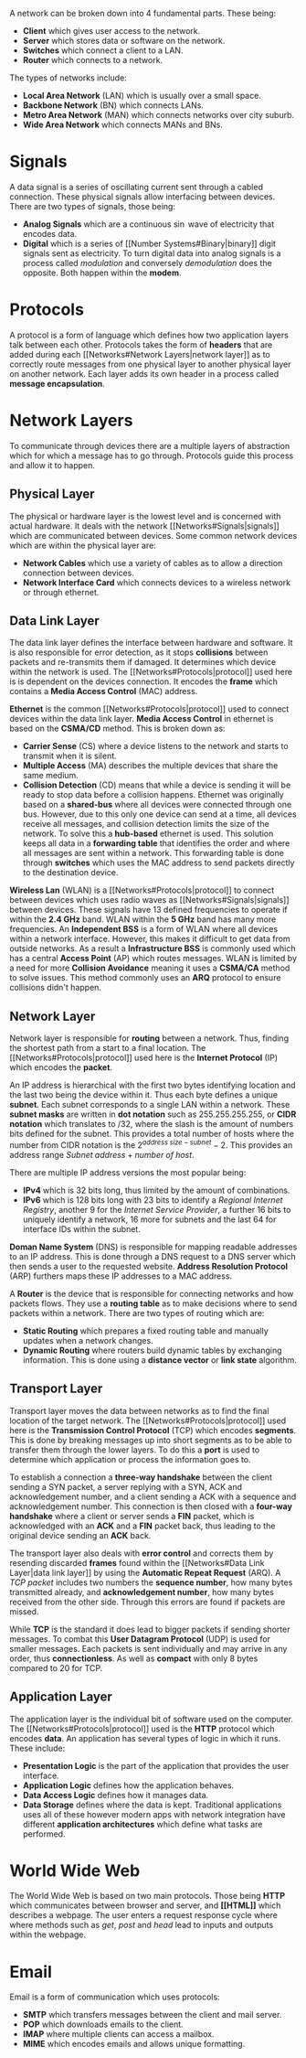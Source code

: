 A network can be broken down into 4 fundamental parts. These being:
- **Client** which gives user access to the network.
- **Server** which stores data or software on the network.
- **Switches** which connect a client to a LAN.
- **Router** which connects to a network.

The types of networks include:
- **Local Area Network** (LAN) which is usually over a small space.
- **Backbone Network** (BN) which connects LANs.
- **Metro Area Network** (MAN) which connects networks over city suburb.
- **Wide Area Network** which connects MANs and BNs.

# Signals
A data signal is a series of oscillating current sent through a cabled connection. These physical signals allow interfacing between devices. There are two types of signals, those being:
- **Analog Signals** which are a continuous $\sin$ wave of electricity that encodes data.
- **Digital** which is a series of [[Number Systems#Binary|binary]] digit signals sent as electricity.
To turn digital data into analog signals is a process called *modulation* and conversely *demodulation* does the opposite. Both happen within the **modem**.

# Protocols
A protocol is a form of language which defines how two application layers talk between each other. Protocols takes the form of **headers** that are added during each [[Networks#Network Layers|network layer]] as to correctly route messages from one physical layer to another physical layer on another network. Each layer adds its own header in a process called **message encapsulation**.

# Network Layers
To communicate through devices there are a multiple layers of abstraction which for which a message has to go through. Protocols guide this process and allow it to happen.

## Physical Layer
The physical or hardware layer is the lowest level and is concerned with actual hardware. It deals with the network [[Networks#Signals|signals]] which are communicated between devices. Some common network devices which are within the physical layer are:
- **Network Cables** which use a variety of cables as to allow a direction connection between devices.
- **Network Interface Card** which connects devices to a wireless network or through ethernet.

## Data Link Layer
The data link layer defines the interface between hardware and software. It is also responsible for error detection, as it stops **collisions** between packets and re-transmits them if damaged. It determines which device within the network is used. The [[Networks#Protocols|protocol]] used here is is dependent on the devices connection. It encodes the **frame** which contains a **Media Access Control** (MAC) address.

**Ethernet** is the common [[Networks#Protocols|protocol]] used to connect devices within the data link layer. **Media Access Control** in ethernet is based on the **CSMA/CD** method. This is broken down as:
- **Carrier Sense** (CS) where a device listens to the network and starts to transmit when it is silent.
- **Multiple Access** (MA) describes the multiple devices that share the same medium.
- **Collision Detection** (CD) means that while a device is sending it will be ready to stop data before a collision happens.
Ethernet was originally based on a **shared-bus** where all devices were connected through one bus. However, due to this only one device can send at a time, all devices receive all messages, and collision detection limits the size of the network. To solve this a **hub-based** ethernet is used. This solution keeps all data in a **forwarding table** that identifies the order and where all messages are sent within a network. This forwarding table is done through **switches** which uses the MAC address to send packets directly to the destination device.

**Wireless Lan** (WLAN) is a [[Networks#Protocols|protocol]] to connect between devices which uses radio waves as [[Networks#Signals|signals]] between devices. These signals have 13 defined frequencies to operate if within the **2.4 GHz** band. WLAN within the **5 GHz** band has many more frequencies. An **Independent BSS** is a form of WLAN where all devices within a network interface. However, this makes it difficult to get data from outside networks. As a result a **Infrastructure BSS** is commonly used which has a central **Access Point** (AP) which routes messages. WLAN is limited by a need for more **Collision Avoidance** meaning it uses a **CSMA/CA** method to solve issues. This method commonly uses an **ARQ** protocol to ensure collisions didn't happen.

## Network Layer
Network layer is responsible for **routing** between a network. Thus, finding the shortest path from a start to a final location. The [[Networks#Protocols|protocol]] used here is the **Internet Protocol** (IP) which encodes the **packet**.

An IP address is hierarchical with the first two bytes identifying location and the last two being the device within it. Thus each byte defines a unique **subnet**. Each subnet corresponds to a single LAN within a network. These **subnet masks** are written in **dot notation** such as 255.255.255.255, or **CIDR notation** which translates to /32, where the slash is the amount of numbers bits defined for the subnet. This provides a total number of hosts where the number from CIDR notation is the $2 ^{address\;size - subnet} -2$. This provides an address range $Subnet\;address + number\;of\;host$.

There are multiple IP address versions the most popular being:
- **IPv4** which is 32 bits long, thus limited by the amount of combinations.
- **IPv6** which is 128 bits long with 23 bits to identify a *Regional Internet Registry*, another 9 for the *Internet Service Provider*, a further 16 bits to uniquely identify a network, 16 more for subnets and the last 64 for interface IDs within the subnet.

**Doman Name System** (DNS) is responsible for mapping readable addresses to an IP address. This is done through a DNS request to a DNS server which then sends a user to the requested website. **Address Resolution Protocol** (ARP) furthers maps these IP addresses to a MAC address.

A **Router** is the device that is responsible for connecting networks and how packets flows. They use a **routing table** as to make decisions where to send packets within a network. There are two types of routing which are:
- **Static Routing** which prepares a fixed routing table and manually updates when a network changes.
- **Dynamic Routing** where routers build dynamic tables by exchanging information. This is done using a **distance vector** or **link state** algorithm.

## Transport Layer
Transport layer moves the data between networks as to find the final location of the target network. The [[Networks#Protocols|protocol]] used here is the **Transmission Control Protocol** (TCP) which encodes **segments**. This is done by breaking messages up into short segments as to be able to transfer them through the lower layers. To do this a **port** is used to determine which application or process the information goes to.

To establish a connection a **three-way handshake** between the client sending a SYN packet, a server replying with a SYN, ACK and acknowledgement number, and a client sending a ACK with a sequence and acknowledgement number. This connection is then closed with a **four-way handshake** where a client or server sends a **FIN** packet, which is acknowledged with an **ACK** and a **FIN** packet back, thus leading to the original device sending an **ACK** back.

The transport layer also deals with **error control** and corrects them by resending discarded **frames** found within the [[Networks#Data Link Layer|data link layer]] by using the **Automatic Repeat Request** (ARQ). A *TCP packet* includes two numbers the **sequence number**, how many bytes transmitted already, and **acknowledgement number**, how many bytes received from the other side. Through this errors are found if packets are missed.

While **TCP** is the standard it does lead to bigger packets if sending shorter messages. To combat this **User Datagram Protocol** (UDP) is used for smaller messages. Each packets is sent individually and may arrive in any order, thus **connectionless**. As well as **compact** with only 8 bytes compared to 20 for TCP.

## Application Layer
The application layer is the individual bit of software used on the computer. The [[Networks#Protocols|protocol]] used is the **HTTP** protocol which encodes **data**. An application has several types of logic in which it runs. These include:
- **Presentation Logic** is the part of the application that provides the user interface.
- **Application Logic** defines how the application behaves.
- **Data Access Logic** defines how it manages data.
- **Data Storage** defines where the data is kept.
Traditional applications uses all of these however modern apps with network integration have different **application architectures** which define what tasks are performed.

# World Wide Web
The World Wide Web is based on two main protocols. Those being **HTTP** which communicates between browser and server, and **[[HTML]]** which describes a webpage. The user enters a request response cycle where where methods such as *get*, *post* and *head* lead to inputs and outputs within the webpage.

# Email
Email is a form of communication which uses protocols:
- **SMTP** which transfers messages between the client and mail server.
- **POP** which downloads emails to the client.
- **IMAP** where multiple clients can access a mailbox.
- **MIME** which encodes emails and allows unique formatting.
